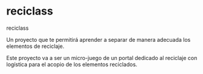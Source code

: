 # reciclass
reciclass

Un proyecto que te permitirá aprender a separar de manera adecuada los elementos de reciclaje.

Este proyecto va a ser un micro-juego de un portal dedicado al reciclaje con logística para el acopio de los elementos reciclados.
